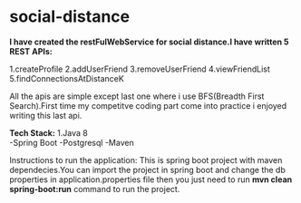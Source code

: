 # social-distance

**I have created the restFulWebService for social distance.I have written 5 REST APIs:**

1.createProfile
2.addUserFriend
3.removeUserFriend
4.viewFriendList
5.findConnectionsAtDistanceK

All the apis are simple except last one where i use BFS(Breadth First Search).First time my competitve coding part come into practice i enjoyed writing this last api.

**Tech Stack:**
1.Java 8 </br> 
-Spring Boot 
-Postgresql
-Maven


Instructions to run the application:
This is spring boot project with maven dependecies.You can import the project in spring boot and change the db properties in application.properties file then you just need to run **mvn clean spring-boot:run** command to run the project.
